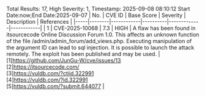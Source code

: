 Total Results: 17, High Severity: 1, Timestamp: 2025-09-08 08:10:12
Start Date:now;End Date:2025-09-07
| No. | CVE ID | Base Score | Severity | Description | References |
|-----|--------|------------|----------|-------------|------------|
| 1 | CVE-2025-10068 | 7.3  | HIGH | A flaw has been found in itsourcecode Online Discussion Forum 1.0. This affects an unknown function of the file /admin/admin_forum/add_views.php. Executing manipulation of the argument ID can lead to sql injection. It is possible to launch the attack remotely. The exploit has been published and may be used. | [1]https://github.com/JunGu-W/cve/issues/13<br>[2]https://itsourcecode.com/<br>[3]https://vuldb.com/?ctiid.322991<br>[4]https://vuldb.com/?id.322991<br>[5]https://vuldb.com/?submit.644077 |
